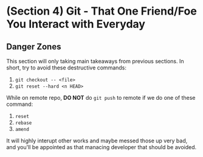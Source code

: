 # (Section 4) Git - That One Friend/Foe You Interact with Everyday

## Danger Zones
This section will only taking main takeaways from previous sections. In short, try to avoid these destructive commands:
1. `git checkout -- <file>`
2. `git reset --hard <n HEAD>`

While on remote repo, **DO NOT** do `git push` to remote if we do one of these command:
1. `reset`
2. `rebase`
3. `amend`

It will highly interupt other works and maybe messed those up very bad, and you'll be appointed as that manacing developer that should be avoided.